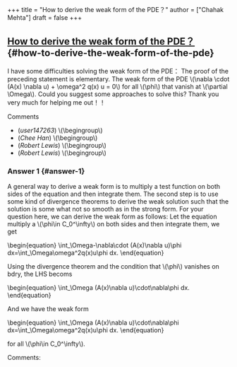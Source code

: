 +++
title = "How to derive the weak form of the PDE？"
author = ["Chahak Mehta"]
draft = false
+++

## [How to derive the weak form of the PDE？](https://math.stackexchange.com/questions/1339709/how-to-derive-the-weak-form-of-the-pde) {#how-to-derive-the-weak-form-of-the-pde}

I have some difficulties solving the weak form of the PDE：
The proof of the preceding statement is elementary. The weak form of the PDE
\\(\nabla \cdot (A(x) \nabla u) + \omega^2 q(x) u = 0\\)
for all \\(\phi\\) that vanish at \\(\partial \Omega\\). Could you suggest some approaches to solve this?
Thank you very much for helping me out！！

Comments

-   (_user147263_) \\(\begingroup\\)
-   (_Chee Han_) \\(\begingroup\\)
-   (_Robert Lewis_) \\(\begingroup\\)
-   (_Robert Lewis_) \\(\begingroup\\)


### Answer 1 {#answer-1}

A general way to derive a weak form is to multiply a test function on both sides of the equation and then integrate them. The second step is to use some kind of divergence theorems to derive the weak solution such that the solution is some what not so smooth as in the strong form. For your question here, we can derive the weak form as follows:
Let the equation multiply a \\(\phi\in C\_0^\infty\\) on both sides and then integrate them, we get

\begin{equation}
\int\_\Omega-\nabla\cdot (A(x)\nabla u)\phi dx=\int\_\Omega\omega^2q(x)u\phi dx.
\end{equation}

Using the divergence theorem and the condition that \\(\phi\\) vanishes on bdry, the LHS becoms

\begin{equation}
\int\_\Omega (A(x)\nabla u)\cdot\nabla\phi dx.
\end{equation}

And we have the weak form

\begin{equation}
\int\_\Omega (A(x)\nabla u)\cdot\nabla\phi dx=\int\_\Omega\omega^2q(x)u\phi dx.
\end{equation}

for all \\(\phi\in C\_0^\infty\\).

Comments:
